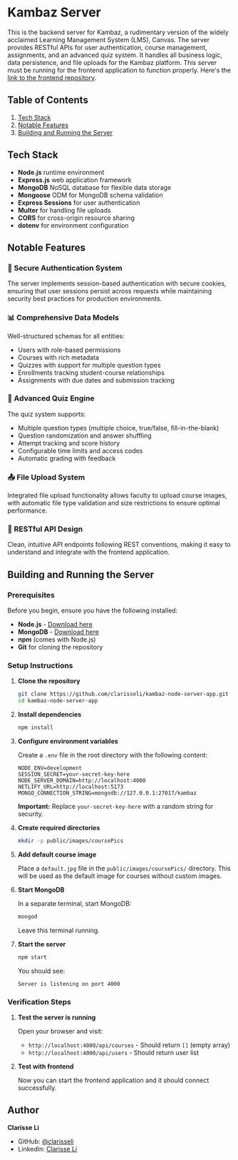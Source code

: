 # Kambaz Server

This is the backend server for Kambaz, a rudimentary version of the widely acclaimed Learning Management System (LMS), Canvas. 
The server provides RESTful APIs for user authentication, course management, assignments, and an advanced quiz system. It handles all business logic, data persistence, and file uploads for the Kambaz platform. This server must be running for the frontend application to function properly. Here's the [link to the frontend repository](https://github.com/clarisseli/kambaz-react-web-app).

## Table of Contents
1. [Tech Stack](#tech-stack)
2. [Notable Features](#notable-features)
3. [Building and Running the Server](#building-and-running-the-server)

## Tech Stack
- **Node.js** runtime environment
- **Express.js** web application framework
- **MongoDB** NoSQL database for flexible data storage
- **Mongoose** ODM for MongoDB schema validation
- **Express Sessions** for user authentication
- **Multer** for handling file uploads
- **CORS** for cross-origin resource sharing
- **dotenv** for environment configuration

## Notable Features

### 🔐 Secure Authentication System
The server implements session-based authentication with secure cookies, ensuring that user sessions persist across requests while maintaining security best practices for production environments.


### 📊 Comprehensive Data Models
Well-structured schemas for all entities:
- Users with role-based permissions
- Courses with rich metadata
- Quizzes with support for multiple question types
- Enrollments tracking student-course relationships
- Assignments with due dates and submission tracking

### 🎯 Advanced Quiz Engine
The quiz system supports:
- Multiple question types (multiple choice, true/false, fill-in-the-blank)
- Question randomization and answer shuffling
- Attempt tracking and score history
- Configurable time limits and access codes
- Automatic grading with feedback

### 📤 File Upload System
Integrated file upload functionality allows faculty to upload course images, with automatic file type validation and size restrictions to ensure optimal performance.

### 🔄 RESTful API Design
Clean, intuitive API endpoints following REST conventions, making it easy to understand and integrate with the frontend application.

## Building and Running the Server

### Prerequisites
Before you begin, ensure you have the following installed:
- **Node.js** - [Download here](https://nodejs.org/)
- **MongoDB** - [Download here](https://www.mongodb.com/try/download/community)
- **npm** (comes with Node.js)
- **Git** for cloning the repository

### Setup Instructions

1. **Clone the repository**
   ```bash
   git clone https://github.com/clarisseli/kambaz-node-server-app.git
   cd kambaz-node-server-app
   ```

2. **Install dependencies**
   ```bash
   npm install
   ```

3. **Configure environment variables**
   
   Create a `.env` file in the root directory with the following content:
   ```env
   NODE_ENV=development
   SESSION_SECRET=your-secret-key-here
   NODE_SERVER_DOMAIN=http://localhost:4000
   NETLIFY_URL=http://localhost:5173
   MONGO_CONNECTION_STRING=mongodb://127.0.0.1:27017/kambaz
   ```
   
   **Important:** Replace `your-secret-key-here` with a random string for security.

4. **Create required directories**
   ```bash
   mkdir -p public/images/coursePics
   ```

5. **Add default course image**
   
   Place a `default.jpg` file in the `public/images/coursePics/` directory. This will be used as the default image for courses without custom images.

6. **Start MongoDB**
   
   In a separate terminal, start MongoDB:
   ```bash
   mongod
   ```
   
   Leave this terminal running.

7. **Start the server**
   ```bash
   npm start
   ```
   
   You should see:
   ```
   Server is listening on port 4000
   ```

### Verification Steps

1. **Test the server is running**
   
   Open your browser and visit:
   - `http://localhost:4000/api/courses` - Should return `[]` (empty array)
   - `http://localhost:4000/api/users` - Should return user list

2. **Test with frontend**
   
   Now you can start the frontend application and it should connect successfully.


## Author
**Clarisse Li**
- GitHub: [@clarisseli](https://github.com/clarisseli)
- LinkedIn: [Clarisse Li](https://www.linkedin.com/in/mengru-clarisse-li/)
